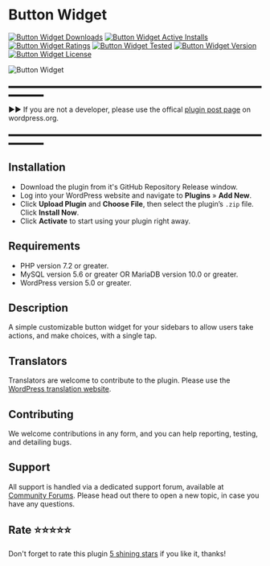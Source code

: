 # Button Widget
[![Button Widget Downloads](https://img.shields.io/wordpress/plugin/dt/button-widget.svg)](https://wordpress.org/plugins/button-widget) [![Button Widget Active Installs](https://img.shields.io/wordpress/plugin/installs/button-widget.svg)](https://wordpress.org/plugins/button-widget) [![Button Widget Ratings](https://img.shields.io/wordpress/plugin/r/button-widget.svg)](https://wordpress.org/plugins/button-widget) [![Button Widget Tested](https://img.shields.io/wordpress/plugin/tested/button-widget.svg)](https://wordpress.org/plugins/button-widget) [![Button Widget Version](https://img.shields.io/wordpress/plugin/v/button-widget.svg)](https://wordpress.org/plugins/button-widget) [![Button Widget License](https://img.shields.io/github/license/mypreview/button-widget.svg)](https://wordpress.org/plugins/button-widget)

![Button Widget](https://ps.w.org/button-widget/assets/banner-1544x500.jpg?rev=1542924)

▬▬▬▬▬▬▬▬▬▬▬▬▬▬▬▬▬▬▬▬▬▬▬▬▬▬▬▬▬▬▬▬▬▬▬▬▬▬▬▬▬

►► If you are not a developer, please use the offical [plugin post page](https://wordpress.org/plugins/button-widget "Download Button Widget plugin") on wordpress.org.

▬▬▬▬▬▬▬▬▬▬▬▬▬▬▬▬▬▬▬▬▬▬▬▬▬▬▬▬▬▬▬▬▬▬▬▬▬▬▬▬▬

## Installation

* Download the plugin from it's GitHub Repository Release window.
* Log into your WordPress website and navigate to **Plugins** » **Add New**.
* Click **Upload Plugin** and **Choose File**, then select the plugin’s `.zip` file. Click **Install Now**.
* Click **Activate** to start using your plugin right away.

## Requirements

* PHP version 7.2 or greater.
* MySQL version 5.6 or greater OR MariaDB version 10.0 or greater.
* WordPress version 5.0 or greater.

## Description

A simple customizable button widget for your sidebars to allow users take actions, and make choices, with a single tap.

## Translators

Translators are welcome to contribute to the plugin. Please use the [WordPress translation website](https://translate.wordpress.org/projects/wp-plugins/button-widget "WordPress translation website").

## Contributing

We welcome contributions in any form, and you can help reporting, testing, and detailing bugs.

## Support

All support is handled via a dedicated support forum, available at [Community Forums](https://wordpress.org/support/plugin/button-widget "Community Forums"). Please head out there to open a new topic, in case you have any questions.

## Rate ⭐⭐⭐⭐⭐

Don't forget to rate this plugin [5 shining stars](https://wordpress.org/support/plugin/button-widget/reviews/ "5 shining stars") if you like it, thanks!